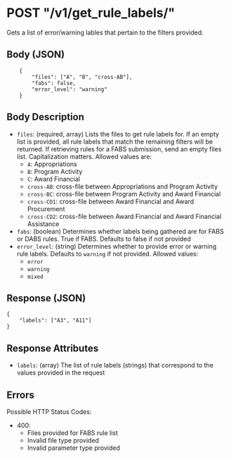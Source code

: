 # POST "/v1/get\_rule\_labels/"
Gets a list of error/warning lables that pertain to the filters provided.

## Body (JSON)
```
    {
        "files": ["A", "B", "cross-AB"],
        "fabs": false,
        "error_level": "warning"
    }
```

## Body Description
- `files`: (required, array) Lists the files to get rule labels for. If an empty list is provided, all rule labels that match the remaining filters will be returned. If retrieving rules for a FABS submission, send an empty files list. Capitalization matters. Allowed values are:
    - `A`: Appropriations
    - `B`: Program Activity
    - `C`: Award Financial
    - `cross-AB`: cross-file between Appropriations and Program Activity
    - `cross-BC`: cross-file between Program Activity and Award Financial
    - `cross-CD1`: cross-file between Award Financial and Award Procurement
    - `cross-CD2`: cross-file between Award Financial and Award Financial Assistance
- `fabs`: (boolean) Determines whether labels being gathered are for FABS or DABS rules. True if FABS. Defaults to false if not provided
- `error_level`: (string) Determines whether to provide error or warning rule labels. Defaults to `warning` if not provided. Allowed values:
    - `error`
    - `warning`
    - `mixed`

## Response (JSON)
```
{
    "labels": ["A3", "A11"]
}
```

## Response Attributes
- `labels`: (array) The list of rule labels (strings) that correspond to the values provided in the request

## Errors
Possible HTTP Status Codes:

- 400:
    - Files provided for FABS rule list
    - Invalid file type provided
    - Invalid parameter type provided